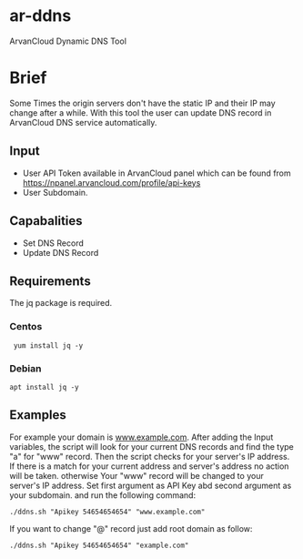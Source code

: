# ar-ddns
ArvanCloud Dynamic DNS Tool

# Brief
Some Times the origin servers don't have the static IP and their IP may change after a while. With this tool the user can update DNS record in ArvanCloud DNS service automatically.

## Input
- User API Token available in ArvanCloud panel which can be found from https://npanel.arvancloud.com/profile/api-keys 
- User Subdomain.

## Capabalities
* Set DNS Record 
* Update DNS Record

## Requirements
The jq package is required.

### Centos
```
 yum install jq -y
```
### Debian
```
apt install jq -y
```
## Examples
For example your domain is www.example.com. After adding the Input variables, the script will look for your current DNS records and find the type "a" for "www" record. Then the script checks for your server's IP address. If there is a match for your current address and server's address no action will be taken. otherwise Your "www" record will be changed to your server's IP address. Set first argument as API Key abd second argument as your subdomain. and run the following command:
```
./ddns.sh "Apikey 54654654654" "www.example.com"
```
If you want to change "@" record just add root domain as follow:
```
./ddns.sh "Apikey 54654654654" "example.com"
```

